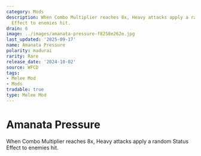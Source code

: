 ```yaml
---
category: Mods
description: When Combo Multiplier reaches 8x, Heavy attacks apply a random Status
  Effect to enemies hit.
drain: 6
image: ../images/amanata-pressure-f8258e262e.jpg
last_updated: '2025-09-17'
name: Amanata Pressure
polarity: madurai
rarity: Rare
release_date: '2024-10-02'
source: WFCD
tags:
- Melee Mod
- Mods
tradable: true
type: Melee Mod
---
```


# Amanata Pressure

When Combo Multiplier reaches 8x, Heavy attacks apply a random Status Effect to enemies hit.

